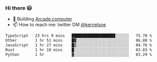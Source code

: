 ### Hi there 😃

- 🔨 Building [Arcade.computer](https://arcade.computer)
- 📫 How to reach me: twitter DM [@kernelsoe](https://twitter.com/kernelsoe)

<!--START_SECTION:waka-->

```txt
TypeScript   23 hrs 9 mins   ███████████████████░░░░░░   75.70 %
Other        1 hr 51 mins    █▓░░░░░░░░░░░░░░░░░░░░░░░   06.08 %
JavaScript   1 hr 27 mins    █▒░░░░░░░░░░░░░░░░░░░░░░░   04.76 %
Rust         1 hr 10 mins    █░░░░░░░░░░░░░░░░░░░░░░░░   03.83 %
Python       1 hr            ▓░░░░░░░░░░░░░░░░░░░░░░░░   03.29 %
```

<!--END_SECTION:waka-->

